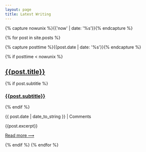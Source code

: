 ```yaml
---
layout: page
title: Latest Writing
---
```


{% capture nowunix %}{{'now' | date: '%s'}}{% endcapture %}

{% for post in site.posts %}

{% capture posttime %}{{post.date | date: '%s'}}{% endcapture %}

{% if posttime < nowunix %}

<div class="pv4">

<h2 class="mv0"><a class="no-underline tcblack" href="{{post.url}}">{{post.title}}</a></h2>

{% if post.subtitle %}

<h3 class="mv0 fw3"><a class="no-underline tcblack" href="{{post.url}}">{{post.subtitle}}</a></h3>

{% endif %}

<span class="f5 f6-s ttu black-20 pv3">{{ post.date | date_to_string }} | <span class="disqus-comment-count" data-disqus-url="http://tomcritchlow.com{{post.url}}">Comments</span> </span>

{{post.excerpt}}

<p><a class="no-underline tcblack" href="{{post.url}}">Read more &#10239;</a></p>

</div>

{% endif %}
{% endfor %}

<script id="dsq-count-scr" src="//tomcritchlow.disqus.com/count.js" async></script>

